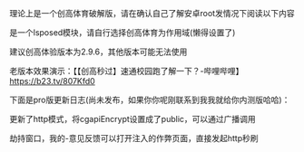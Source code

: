 理论上是一个创高体育破解版，请在确认自己了解安卓root发情况下阅读以下内容

是一个lsposed模块，请自行选择创高体育为作用域(懒得设置了)

建议创高体验版本为2.9.6，其他版本可能无法使用

老版本效果演示：【【创高秒过】速通校园跑了解一下？-哔哩哔哩】 https://b23.tv/807Kfd0

下面是pro版更新日志(尚未发布，如果你你呢刚联系到我我就给你内测版哈哈)：

更新了http模式，将cgapiEncrypt设置成了public，可以通过广播调用

劫持窗口，我的-意见反馈可以打开注入的作弊页面，直接发起http秒刷
